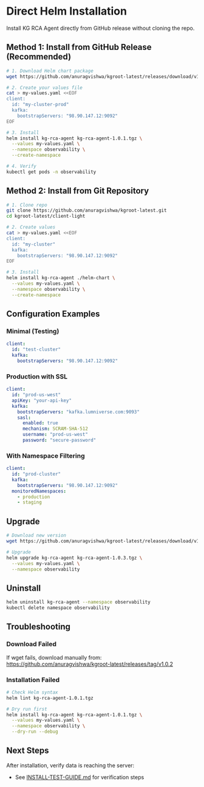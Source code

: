 # Direct Helm Installation

Install KG RCA Agent directly from GitHub release without cloning the repo.

## Method 1: Install from GitHub Release (Recommended)

```bash
# 1. Download Helm chart package
wget https://github.com/anuragvishwa/kgroot-latest/releases/download/v1.0.2/kg-rca-agent-1.0.1.tgz

# 2. Create your values file
cat > my-values.yaml <<EOF
client:
  id: "my-cluster-prod"
  kafka:
    bootstrapServers: "98.90.147.12:9092"
EOF

# 3. Install
helm install kg-rca-agent kg-rca-agent-1.0.1.tgz \
  --values my-values.yaml \
  --namespace observability \
  --create-namespace

# 4. Verify
kubectl get pods -n observability
```

## Method 2: Install from Git Repository

```bash
# 1. Clone repo
git clone https://github.com/anuragvishwa/kgroot-latest.git
cd kgroot-latest/client-light

# 2. Create values
cat > my-values.yaml <<EOF
client:
  id: "my-cluster"
  kafka:
    bootstrapServers: "98.90.147.12:9092"
EOF

# 3. Install
helm install kg-rca-agent ./helm-chart \
  --values my-values.yaml \
  --namespace observability \
  --create-namespace
```

## Configuration Examples

### Minimal (Testing)
```yaml
client:
  id: "test-cluster"
  kafka:
    bootstrapServers: "98.90.147.12:9092"
```

### Production with SSL
```yaml
client:
  id: "prod-us-west"
  apiKey: "your-api-key"
  kafka:
    bootstrapServers: "kafka.lumniverse.com:9093"
    sasl:
      enabled: true
      mechanism: SCRAM-SHA-512
      username: "prod-us-west"
      password: "secure-password"
```

### With Namespace Filtering
```yaml
client:
  id: "prod-cluster"
  kafka:
    bootstrapServers: "98.90.147.12:9092"
  monitoredNamespaces:
    - production
    - staging
```

## Upgrade

```bash
# Download new version
wget https://github.com/anuragvishwa/kgroot-latest/releases/download/v1.0.3/kg-rca-agent-1.0.3.tgz

# Upgrade
helm upgrade kg-rca-agent kg-rca-agent-1.0.3.tgz \
  --values my-values.yaml \
  --namespace observability
```

## Uninstall

```bash
helm uninstall kg-rca-agent --namespace observability
kubectl delete namespace observability
```

## Troubleshooting

### Download Failed
If wget fails, download manually from:
https://github.com/anuragvishwa/kgroot-latest/releases/tag/v1.0.2

### Installation Failed
```bash
# Check Helm syntax
helm lint kg-rca-agent-1.0.1.tgz

# Dry run first
helm install kg-rca-agent kg-rca-agent-1.0.1.tgz \
  --values my-values.yaml \
  --namespace observability \
  --dry-run --debug
```

## Next Steps

After installation, verify data is reaching the server:
- See [INSTALL-TEST-GUIDE.md](INSTALL-TEST-GUIDE.md) for verification steps
